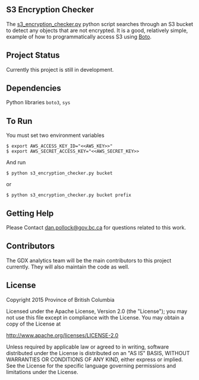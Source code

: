 ## S3 Encryption Checker

The [s3_encryption_checker.py](s3_encryption_checker.py) python script searches through an S3 bucket to detect any objects that are not encrypted. It is a good, relatively simple, example of how to programmatically access S3 using [Boto](http://boto.cloudhackers.com/en/latest/).

## Project Status

Currently this project is still in development.

## Dependencies

Python libraries `boto3`, `sys`

## To Run

You must set two environment variables
```
$ export AWS_ACCESS_KEY_ID="<<AWS_KEY>>"
$ export AWS_SECRET_ACCESS_KEY="<<AWS_SECRET_KEY>>
```

And run
```
$ python s3_encryption_checker.py bucket
```
or
```
$ python s3_encryption_checker.py bucket prefix
```

## Getting Help

Please Contact dan.pollock@gov.bc.ca for questions related to this work. 

## Contributors

The GDX analytics team will be the main contributors to this project currently. They will also maintain the code as well. 


## License

Copyright 2015 Province of British Columbia

Licensed under the Apache License, Version 2.0 (the "License");
you may not use this file except in compliance with the License.
You may obtain a copy of the License at

   http://www.apache.org/licenses/LICENSE-2.0

Unless required by applicable law or agreed to in writing, software
distributed under the License is distributed on an "AS IS" BASIS,
WITHOUT WARRANTIES OR CONDITIONS OF ANY KIND, either express or implied.
See the License for the specific language governing permissions and limitations under the License.

